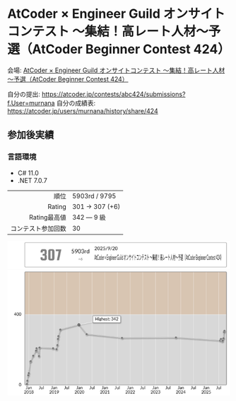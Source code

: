 # AtCoder × Engineer Guild オンサイトコンテスト ～集結！高レート人材～予選（AtCoder Beginner Contest 424）

会場: [AtCoder × Engineer Guild オンサイトコンテスト ～集結！高レート人材～予選（AtCoder Beginner Contest 424）](https://atcoder.jp/contests/abc424)

自分の提出: https://atcoder.jp/contests/abc424/submissions?f.User=murnana
自分の成績表: https://atcoder.jp/users/murnana/history/share/424


## 参加後実績

### 言語環境
* C# 11.0
* .NET 7.0.7

|                    |                 |
| -----------------: | :-------------- |
|               順位 | 5903rd / 9795  |
|             Rating | 301 → 307 (+6) |
|       Rating最高値 | 342 ― 9 級      |
| コンテスト参加回数 | 30              |

![ratingStatus](ratingStatus.png)
![ratingGraph](ratingGraph.png)
